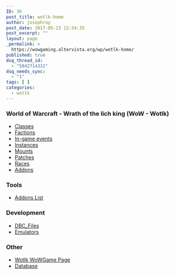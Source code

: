 ```yaml
---
ID: 36
post_title: wotlk-home
author: josephroy
post_date: 2017-05-23 12:34:35
post_excerpt: ""
layout: page
_permalink: >
  https://wowgaming.altervista.org/wp/wotlk-home/
published: true
dsq_thread_id:
  - "5842714332"
dsq_needs_sync:
  - "1"
tags: [ ]
categories:
  - wotlk
---
```

<h3>World of Warcraft - Wrath of the lich king (WoW - Wotlk)</h3>
<ul>
 	<li><a href="./wotlk-classes">Classes</a></li>
 	<li><a href="./wotlk-factions">Factions</a></li>
 	<li><a href="./wotlk-in-game.events">In-game events</a></li>
 	<li><a href="./wotlk-instances">Instances</a></li>
 	<li><a href="./wotlk-mounts">Mounts</a></li>
 	<li><a href="./wotlk-patches">Patches</a></li>
 	<li><a href="./wotlk-races">Races</a></li>
 	<li><a href="./wotlk-addons">Addons</a></li>
</ul>
<h3>Tools</h3>
<ul>
 	<li><a href="./wotlk-addons-list.md">Addons List</a></li>
</ul>
<h3>Development</h3>
<ul>
 	<li><a href="./wotlk-dbc-files">DBC_Files</a></li>
 	<li><a href="./emulators_list#wotlk">Emulators</a></li>
</ul>
<h3>Other</h3>
<ul>
 	<li><a href="http://wowgame.github.io/wotlk.html">Wotlk WoWGame Page</a></li>
 	<li><a href="http://db.wotlk.wowgaming.org/">Database</a></li>
</ul>